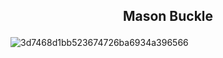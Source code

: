 ## <p align="center">Mason Buckle</p>
![3d7468d1bb523674726ba6934a396566](https://github.com/user-attachments/assets/7adf3907-8d7d-494e-8c68-f56b06ecaca4)



<!--!
**MinusMason/MinusMason** is a ✨ _special_ ✨ repository because its `README.md` (this file) appears on your GitHub profile.

Here are some ideas to get you started:

- 🔭 I’m currently working on ...
- 🌱 I’m currently learning ...
- 👯 I’m looking to collaborate on ...
- 🤔 I’m looking for help with ...
- 💬 Ask me about ...
- 📫 How to reach me: ...
- 😄 Pronouns: ...
- ⚡ Fun fact: ...
-->
